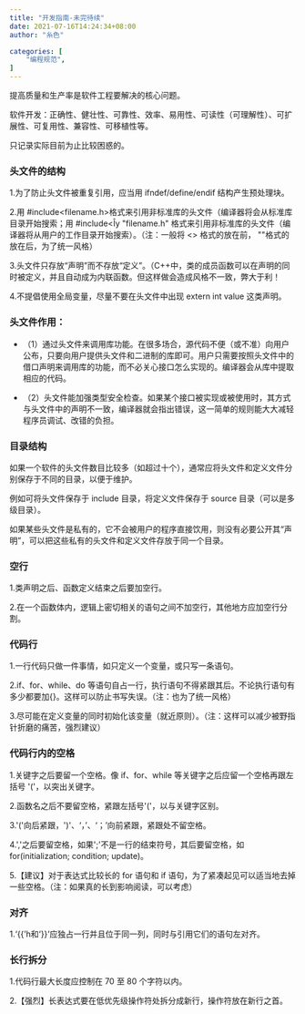 ```yaml
---
title: "开发指南-未完待续"
date: 2021-07-16T14:24:34+08:00
author: "糸色"

categories: [
    "编程规范",
]
---
```


提高质量和生产率是软件工程要解决的核心问题。

软件开发：正确性、健壮性、可靠性、效率、易用性、可读性（可理解性）、可扩展性、可复用性、兼容性、可移植性等。


只记录实际目前为止比较困惑的。

### 头文件的结构

1.为了防止头文件被重复引用，应当用 ifndef/define/endif 结构产生预处理块。

2.用 #include<filename.h>格式来引用非标准库的头文件（编译器将会从标准库目录开始搜索；用 #include<Îy "filename.h" 格式来引用非标准库的头文件（编译器将从用户的工作目录开始搜索）。（注：一般将 <> 格式的放在前， ""格式的放在后，为了统一风格）

3.头文件只存放“声明”而不存放“定义”。（C++中，类的成员函数可以在声明的同时被定义，并且自动成为内联函数。但这样做会造成风格不一致，弊大于利！

4.不提倡使用全局变量，尽量不要在头文件中出现 extern int value 这类声明。

### 头文件作用：
* （1）通过头文件来调用库功能。在很多场合，源代码不便（或不准）向用户公布，只要向用户提供头文件和二进制的库即可。用户只需要按照头文件中的借口声明来调用库的功能，而不必关心接口怎么实现的。编译器会从库中提取相应的代码。

* （2）头文件能加强类型安全检查。如果某个接口被实现或被使用时，其方式与头文件中的声明不一致，编译器就会指出错误，这一简单的规则能大大减轻程序员调试、改错的负担。

### 目录结构

如果一个软件的头文件数目比较多（如超过十个），通常应将头文件和定义文件分别保存于不同的目录，以便于维护。

例如可将头文件保存于 include 目录，将定义文件保存于 source 目录（可以是多级目录）。

如果某些头文件是私有的，它不会被用户的程序直接饮用，则没有必要公开其“声明”，可以把这些私有的头文件和定义文件存放于同一个目录。

### 空行

1.类声明之后、函数定义结束之后要加空行。

2.在一个函数体内，逻辑上密切相关的语句之间不加空行，其他地方应加空行分割。

### 代码行
1.一行代码只做一件事情，如只定义一个变量，或只写一条语句。

2.if、for、while、do 等语句自占一行，执行语句不得紧跟其后。不论执行语句有多少都要加{}。这样可以防止书写失误。（注：也为了统一风格）

3.尽可能在定义变量的同时初始化该变量（就近原则）。（注：这样可以减少被野指针折磨的痛苦，强烈建议）

### 代码行内的空格

1.关键字之后要留一个空格。像 if、for、while 等关键字之后应留一个空格再跟左括号 '('，以突出关键字。

2.函数名之后不要留空格，紧跟左括号'('，以与关键字区别。

3.'('向后紧跟，')'、‘，’、‘；’向前紧跟，紧跟处不留空格。

4.','之后要留空格，如果';'不是一行的结束符号，其后要留空格，如for(initialization; condition; update)。

5.【建议】对于表达式比较长的 for 语句和 if 语句，为了紧凑起见可以适当地去掉一些空格。（注：如果真的长到影响阅读，可以考虑）

### 对齐

1.‘{{’h和‘}}’应独占一行并且位于同一列，同时与引用它们的语句左对齐。


### 长行拆分

1.代码行最大长度应控制在 70 至 80 个字符以内。

2.【强烈】长表达式要在低优先级操作符处拆分成新行，操作符放在新行之首。



















































